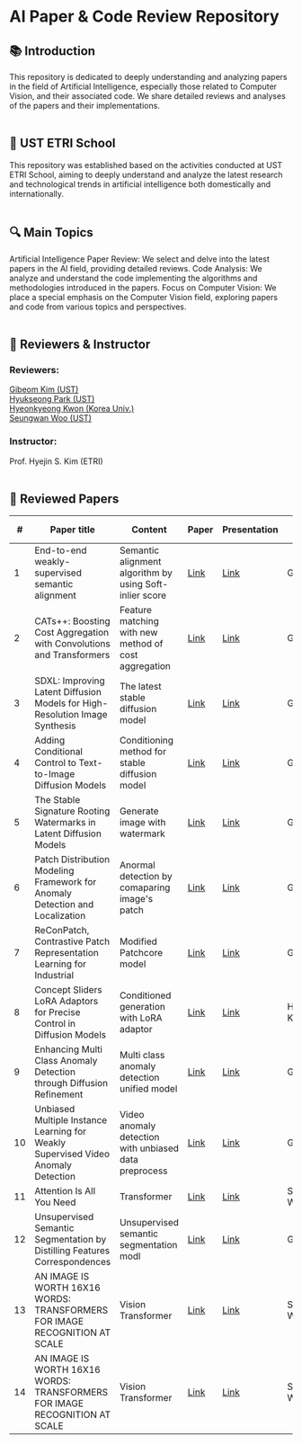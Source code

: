 # AI Paper & Code Review Repository  

## 📚 Introduction  

This repository is dedicated to deeply understanding and analyzing papers in the field of Artificial Intelligence, especially those related to Computer Vision, and their associated code. We share detailed reviews and analyses of the papers and their implementations.
<br/><br/>

## 🏫 UST ETRI School

This repository was established based on the activities conducted at UST ETRI School, aiming to deeply understand and analyze the latest research and technological trends in artificial intelligence both domestically and internationally.
<br/><br/>

## 🔍 Main Topics

Artificial Intelligence Paper Review: We select and delve into the latest papers in the AI field, providing detailed reviews.
Code Analysis: We analyze and understand the code implementing the algorithms and methodologies introduced in the papers.
Focus on Computer Vision: We place a special emphasis on the Computer Vision field, exploring papers and code from various topics and perspectives.
<br/><br/>

## 📌 Reviewers & Instructor

### Reviewers: 
[Gibeom Kim (UST)](https://github.com/chroion)
<br/>
[Hyukseong Park (UST)](https://github.com/phsok10) 
<br/>
[Hyeonkyeong Kwon (Korea Univ.)](https://github.com/K-julius)
<br/>
[Seungwan Woo (UST)](https://github.com/SeungwanWoo-git)
<br/>

### Instructor: 
Prof. Hyejin S. Kim (ETRI) 
<br/><br/>

## 📖 Reviewed Papers
|#|Paper title|Content|Paper|Presentation|Reviewer|Present date|
|---|---|---|---|---|---|---|
|1|End-to-end weakly-supervised semantic alignment|Semantic alignment algorithm by using Soft-inlier score|[Link](https://github.com/chroion/paper-review/blob/main/End-to-end%20weakly-supervised%20semantic%20alignment/1712.06861.pdf)|[Link](https://github.com/chroion/paper-review/blob/main/End-to-end%20weakly-supervised%20semantic%20alignment/End-to-end%20weakly-supervised%20semantic%20alignment.pptx)|Gibeom Kim|-|
|2|CATs++: Boosting Cost Aggregation with Convolutions and Transformers|Feature matching with new method of cost aggregation|[Link](https://github.com/chroion/paper-review/blob/main/CATs%2B%2B%20Boosting%20Cost%20Aggregation%20with%20Convolutions%20and%20Transformers/2202.06817v2.pdf)|[Link](https://github.com/chroion/paper-review/blob/main/CATs%2B%2B%20Boosting%20Cost%20Aggregation%20with%20Convolutions%20and%20Transformers/CATs%2B%2B%20Boosting%20Cost%20Aggregation%20with%20Convolutions%20and%20Transformers.pptx)|Gibeom Kim|-|
|3|SDXL: Improving Latent Diffusion Models for High-Resolution Image Synthesis|The latest stable diffusion model|[Link](https://github.com/chroion/paper-review/blob/main/SDXL%2C%20Improving%20Latent%20Diffusion%20Models%20for%20High-Resolution%20Image%20Synthesis/2307.01952.pdf)|[Link](https://github.com/chroion/paper-review/blob/main/SDXL%2C%20Improving%20Latent%20Diffusion%20Models%20for%20High-Resolution%20Image%20Synthesis/SDXL%2C%20Improving%20Latent%20Diffusion%20Models%20for%20High-Resolution%20Image%20Synthesis.pptx)|Gibeom Kim|-|
|4|Adding Conditional Control to Text-to-Image Diffusion Models|Conditioning method for stable diffusion model|[Link](https://github.com/chroion/paper-review/blob/main/Adding%20Conditional%20Control%20to%20Text-to-Image%20Diffusion%20Models/2302.05543.pdf)|[Link](https://github.com/chroion/paper-review/blob/main/Adding%20Conditional%20Control%20to%20Text-to-Image%20Diffusion%20Models/Adding%20Conditional%20Control%20to%20Text-to-Image%20Diffusion%20Models.pptx)|Gibeom Kim|-|
|5|The Stable Signature Rooting Watermarks in Latent Diffusion Models|Generate image with watermark|[Link](https://github.com/chroion/paper-review/blob/main/The%20Stable%20Signature%20Rooting%20Watermarks%20in%20Latent%20Diffusion%20Models/2303.15435.pdf)|[Link](https://github.com/chroion/paper-review/blob/main/The%20Stable%20Signature%20Rooting%20Watermarks%20in%20Latent%20Diffusion%20Models/Rooting%20Watermarks%20in%20Latent%20Diffusion%20Models.pptx)|Gibeom Kim|-|
|6|Patch Distribution Modeling Framework for Anomaly Detection and Localization|Anormal detection by comaparing image's patch|[Link](https://github.com/chroion/paper-review/blob/main/Patch%20Distribution%20Modeling%20Framework%20for%20Anomaly%20Detection%20and%20Localization/2011.08785.pdf)|[Link](https://github.com/chroion/paper-review/blob/main/Patch%20Distribution%20Modeling%20Framework%20for%20Anomaly%20Detection%20and%20Localization/Patch%20Distribution%20Modeling%20Framework%20for%20Anomaly%20Detection%20and%20Localization.pptx)|Gibeom Kim|-|
|7|ReConPatch, Contrastive Patch Representation Learning for Industrial|Modified Patchcore model|[Link](https://github.com/chroion/paper-review/blob/main/ReConPatch%2C%20Contrastive%20Patch%20Representation%20Learning%20for%20Industrial/2305.16713.pdf)|[Link](https://github.com/chroion/paper-review/blob/main/ReConPatch%2C%20Contrastive%20Patch%20Representation%20Learning%20for%20Industrial/ReConPatch%2C%20Contrastive%20Patch%20Representation%20Learning%20for%20Industrial.pptx)|Gibeom Kim|-|
|8|Concept Sliders LoRA Adaptors for Precise Control in Diffusion Models|Conditioned generation with LoRA adaptor|[Link](https://github.com/chroion/paper-review/blob/main/Concept%20Sliders%20LoRA%20Adaptors%20for%20Precise%20Control%20in%20Diffusion%20Models/Concept%20Sliders%20LoRA%20Adaptors%20for%20Precise%20Control%20in%20Diffusion%20Models.pdf)|[Link](https://github.com/chroion/paper-review/blob/main/Concept%20Sliders%20LoRA%20Adaptors%20for%20Precise%20Control%20in%20Diffusion%20Models/Concept_Sliders_%EA%B6%8C%ED%98%84%EA%B2%BD.pptx)|Hyeonkyeong Kwon|-|
|9|Enhancing Multi Class Anomaly Detection through Diffusion Refinement|Multi class anomaly detection unified model|[Link](https://github.com/chroion/paper-review/blob/main/Enhancing%20Multi%20Class%20Anomaly%20Detection%20through%20Diffusion%20Refinement/13725_enhancing_multi_class_anomaly_.pdf)|[Link](https://github.com/chroion/paper-review/blob/main/Enhancing%20Multi%20Class%20Anomaly%20Detection%20through%20Diffusion%20Refinement/Enhancing%20Multi%20Class%20Anomaly%20Detection%20through%20Diffusion%20Refinement.pptx)|Gibeom Kim|03/05/24|
|10|Unbiased Multiple Instance Learning for Weakly Supervised Video Anomaly Detection|Video anomaly detection with unbiased data preprocess|[Link](https://github.com/chroion/paper-review/blob/main/Unbiased%20Multiple%20Instance%20Learning%20for%20Weakly%20Supervised%20Video%20Anomaly%20Detection/2303.12369.pdf)|[Link](https://github.com/chroion/paper-review/blob/main/Unbiased%20Multiple%20Instance%20Learning%20for%20Weakly%20Supervised%20Video%20Anomaly%20Detection/Unbiased%20Multiple%20Instance%20Learning%20for%20Weakly%20Supervised%20Video%20Anomaly%20Detection.pptx)|Gibeom Kim|04/02/24|
|11|Attention Is All You Need|Transformer|[Link](https://github.com/chroion/paper-review/blob/main/Attention%20Is%20All%20You%20Need/NIPS-2017-attention-is-all-you-need-Paper.pdf)|[Link](https://github.com/chroion/paper-review/blob/main/Attention%20Is%20All%20You%20Need/Attention%20Is%20All%20You%20Need.pptx)|Seungwan Woo|04/29/24|
|12|Unsupervised Semantic Segmentation by Distilling Features Correspondences|Unsupervised semantic segmentation modl|[Link](https://github.com/chroion/paper-review/blob/main/STEGO%2C%20UNSUPERVISED%20SEMANTIC%20SEGMENTATION%20BY%20DISTILLING%20FEATURE%20CORRESPONDENCES/2203.08414v1.pdf)|[Link](https://github.com/chroion/paper-review/blob/main/STEGO%2C%20UNSUPERVISED%20SEMANTIC%20SEGMENTATION%20BY%20DISTILLING%20FEATURE%20CORRESPONDENCES/UNSUPERVISED%20SEMANTIC%20SEGMENTATION%20BY%20DISTILLING%20FEATURE%20CORRESPONDENCES.pptx)|Gibeom Kim|05/07/24|
|13|AN IMAGE IS WORTH 16X16 WORDS: TRANSFORMERS FOR IMAGE RECOGNITION AT SCALE|Vision Transformer|[Link](https://github.com/chroion/paper-review/blob/main/AN%20IMAGE%20IS%20WORTH%2016X16%20WORDS/1909_an_image_is_worth_16x16_words_.pdf)|[Link](https://github.com/chroion/paper-review/blob/main/AN%20IMAGE%20IS%20WORTH%2016X16%20WORDS/Lab%20Semniar_SeungwanWoo_24.05.13.pptx)|Seungwan Woo|05/13/24|
|14|AN IMAGE IS WORTH 16X16 WORDS: TRANSFORMERS FOR IMAGE RECOGNITION AT SCALE|Vision Transformer|[Link](https://github.com/chroion/paper-review/blob/main/AN%20IMAGE%20IS%20WORTH%2016X16%20WORDS/1909_an_image_is_worth_16x16_words_.pdf)|[Link](https://github.com/chroion/paper-review/blob/main/AN%20IMAGE%20IS%20WORTH%2016X16%20WORDS/Lab%20Semniar_SeungwanWoo_24.05.27.pptx)|Seungwan Woo|05/27/24|
